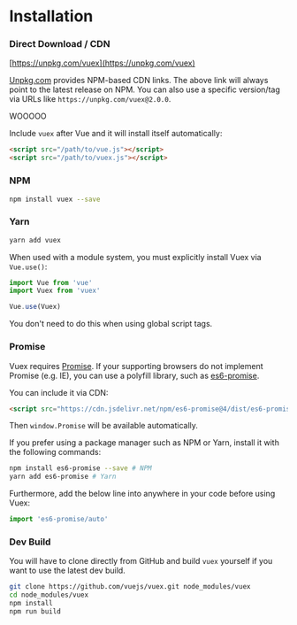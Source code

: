 # Installation

### Direct Download / CDN

[https://unpkg.com/vuex](https://unpkg.com/vuex)

<!--email_off-->
[Unpkg.com](https://unpkg.com) provides NPM-based CDN links. The above link will always point to the latest release on NPM. You can also use a specific version/tag via URLs like `https://unpkg.com/vuex@2.0.0`.
<!--/email_off-->

WOOOOO

Include `vuex` after Vue and it will install itself automatically:

``` html
<script src="/path/to/vue.js"></script>
<script src="/path/to/vuex.js"></script>
```

### NPM

``` bash
npm install vuex --save
```

### Yarn

``` bash
yarn add vuex
```

When used with a module system, you must explicitly install Vuex via `Vue.use()`:

``` js
import Vue from 'vue'
import Vuex from 'vuex'

Vue.use(Vuex)
```

You don't need to do this when using global script tags.

### Promise

Vuex requires [Promise](https://developer.mozilla.org/en-US/docs/Web/JavaScript/Guide/Using_promises). If your supporting browsers do not implement Promise (e.g. IE), you can use a polyfill library, such as [es6-promise](https://github.com/stefanpenner/es6-promise).

You can include it via CDN:

``` html
<script src="https://cdn.jsdelivr.net/npm/es6-promise@4/dist/es6-promise.auto.js"></script>
```

Then `window.Promise` will be available automatically.

If you prefer using a package manager such as NPM or Yarn, install it with the following commands:

``` bash
npm install es6-promise --save # NPM
yarn add es6-promise # Yarn
```

Furthermore, add the below line into anywhere in your code before using Vuex:

``` js
import 'es6-promise/auto'
```

### Dev Build

You will have to clone directly from GitHub and build `vuex` yourself if you want to use the latest dev build.

``` bash
git clone https://github.com/vuejs/vuex.git node_modules/vuex
cd node_modules/vuex
npm install
npm run build
```
